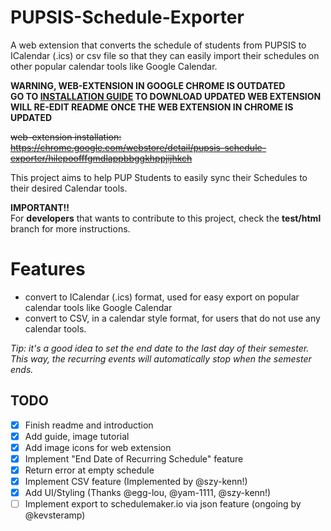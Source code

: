 # PUPSIS-Schedule-Exporter
A web extension that converts the schedule of students from PUPSIS to ICalendar (.ics) or csv file so that they can easily import their schedules on other popular calendar tools like Google Calendar.

**WARNING, WEB-EXTENSION IN GOOGLE CHROME IS OUTDATED** <br>
**GO TO [INSTALLATION GUIDE](img/README.md) TO DOWNLOAD UPDATED WEB EXTENSION** <br>
**WILL RE-EDIT README ONCE THE WEB EXTENSION IN CHROME IS UPDATED** <br>


~~web-extension installation: https://chrome.google.com/webstore/detail/pupsis-schedule-exporter/hilepoofffgmdlappbbggkhppjijhkch~~

This project aims to help PUP Students to easily sync their Schedules to their desired Calendar tools.

**IMPORTANT!!** <BR>
For **developers** that wants to contribute to this project, check the **test/html** branch for more instructions.
<br>


# Features
- convert to ICalendar (.ics) format, used for easy export on popular calendar tools like Google Calendar
- convert to CSV, in a calendar style format, for users that do not use any calendar tools. 

*Tip: it's a good idea to set the end date to the last day of their semester. This way, the recurring events will automatically stop when the semester ends.*

## TODO
- [x] Finish readme and introduction
- [x] Add guide, image tutorial 
- [x] Add image icons for web extension
- [x] Implement "End Date of Recurring Schedule" feature
- [x] Return error at empty schedule
- [x] Implement CSV feature (Implemented by @szy-kenn!)
- [x] Add UI/Styling (Thanks @egg-lou, @yam-1111, @szy-kenn!)
- [ ] Implement export to schedulemaker.io via json feature (ongoing by @kevsteramp)